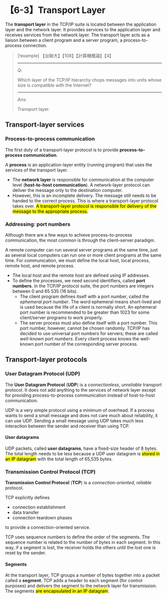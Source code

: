 # 【6-3】Transport Layer

The **transport layer** in the TCP/IP suite is located between the application layer and the network layer. It provides services to the application layer and receives services from the network layer. The transport layer acts as a liaison between a client program and a server program, a process-to-process connection.

> [!example]
> 【台聯大】【108】【計算機概論】【4】
>
> ---
>
> $Q:$
>
> Which layer of the TCP/IP hierarchy chops messages into units whose size is compatible with the Internet?
>
> ---
>
> $Ans:$
>
> Transport layer.

## Transport-layer services

### Process-to-process communication

The first duty of a transport-layer protocol is to provide **process-to-process communication**.

A **process** is an application-layer entity (running program) that uses the services of the transport layer.

- The **network layer** is responsible for communication at the computer level (**host-to-host communication**). A network-layer protocol can deliver the message only to the destination computer.
- However, this is an incomplete delivery. The message still needs to be handed to the correct process. This is where a transport-layer protocol takes over. <mark>A transport-layer protocol is responsible for delivery of the message to the appropriate process.</mark>

### Addressing: port numbers

Although there are a few ways to achieve process-to-process communication, the most common is through the client–server paradigm.

A remote computer can run several server programs at the same time, just as several local computers can run one or more client programs at the same time. For communication, we must define the local host, local process, remote host, and remote process.

- The local host and the remote host are defined using IP addresses.
- To define the processes, we need second identifiers, called **port numbers**. In the TCP/IP protocol suite, the port numbers are integers between 0 and 65 535 (16 bits).
    - The client program defines itself with a port number, called the *ephemeral port number*. The word ephemeral means short-lived and is used because the life of a client is normally short. An ephemeral port number is recommended to be greater than 1023 for some client/server programs to work properly.
    - The server process must also define itself with a port number. This port number, however, cannot be chosen randomly. TCP/IP has decided to use universal port numbers for servers; these are called *well-known port numbers*. Every client process knows the well-known port number of the corresponding server process.

## Transport-layer protocols

### User Datagram Protocol (UDP)

The **User Datagram Protocol** (**UDP**) is a *connectionless*, *unreliable* transport protocol. It does not add anything to the services of network layer except for providing process-to-process communication instead of host-to-host communication.

UDP is a very simple protocol using a minimum of overhead. If a process wants to send a small message and does not care much about reliability, it can use UDP. Sending a small message using UDP takes much less interaction between the sender and receiver than using TCP.

#### User datagrams

UDP packets, called **user datagrams**, have a fixed-size header of 8 bytes. The total length needs to be less because a UDP user datagram is <mark>stored in an IP datagram</mark> with the total length of 65,535 bytes.

### Transmission Control Protocol (TCP)

**Transmission Control Protocol** (**TCP**) is a *connection-oriented*, *reliable* protocol.

TCP explicitly defines

- connection establishment
- data transfer
- connection teardown phases

to provide a connection-oriented service.

TCP uses sequence numbers to define the order of the segments. The sequence number is related to the number of bytes in each segment. In this way, if a segment is lost, the receiver holds the others until the lost one is reset by the sender.

#### Segments

At the transport layer, TCP groups a number of bytes together into a packet called a **segment**. TCP adds a header to each segment (for control purposes) and delivers the segment to the network layer for transmission. The segments <mark>are encapsulated in an IP datagram</mark>.
